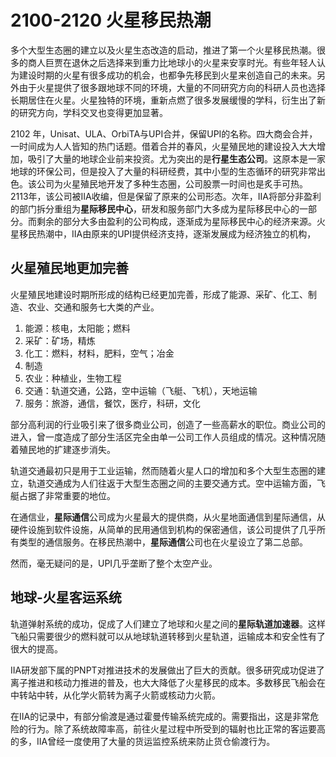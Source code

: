 # 2100-2120 火星移民热潮

多个大型生态圈的建立以及火星生态改造的启动，推进了第一个火星移民热潮。很多的商人巨贾在退休之后选择来到重力比地球小的火星来安享时光。有些年轻人认为建设时期的火星有很多成功的机会，也都争先移民到火星来创造自己的未来。另外由于火星提供了很多跟地球不同的环境，大量的不同研究方向的科研人员也选择长期居住在火星。火星独特的环境，重新点燃了很多发展缓慢的学科，衍生出了新的研究方向，学科交叉也变得更加显著。

2102 年，Unisat、ULA、OrbiTA与UPI合并，保留UPI的名称。四大商会合并，一时间成为人人皆知的热门话题。借着合并的春风，火星殖民地的建设投入大大增加，吸引了大量的地球企业前来投资。尤为突出的是**行星生态公司**。这原本是一家地球的环保公司，但是投入了大量的科研经费，其中小型的生态循环的研究非常出色。该公司为火星殖民地开发了多种生态圈，公司股票一时间也是炙手可热。2113年，该公司被IIA收编，但是保留了原来的公司形态。次年，IIA将部分非盈利的部门拆分重组为**星际移民中心**，研发和服务部门大多成为星际移民中心的一部分。而剩余的部分大多由盈利的公司构成，逐渐成为星际移民中心的经济来源。火星移民热潮中，IIA由原来的UPI提供经济支持，逐渐发展成为经济独立的机构，


## 火星殖民地更加完善

火星殖民地建设时期所形成的结构已经更加完善，形成了能源、采矿、化工、制造、农业、交通和服务七大类的产业。

1. 能源：核电，太阳能；燃料
2. 采矿：矿场，精炼
3. 化工：燃料，材料，肥料，空气；冶金
4. 制造
5. 农业：种植业，生物工程
6. 交通：轨道交通，公路，空中运输（飞艇、飞机），天地运输
7. 服务：旅游，通信，餐饮，医疗，科研，文化

部分高利润的行业吸引来了很多商业公司，创造了一些高薪水的职位。商业公司的进入，曾一度造成了部分生活区完全由单一公司工作人员组成的情况。这种情况随着殖民地的扩建逐步消失。

轨道交通最初只是用于工业运输，然而随着火星人口的增加和多个大型生态圈的建立，轨道交通成为人们往返于大型生态圈之间的主要交通方式。空中运输方面，飞艇占据了非常重要的地位。

在通信业，**星际通信**公司成为火星最大的提供商，从火星地面通信到星际通信，从硬件设施到软件设施，从简单的民用通信到机构的保密通信，该公司提供了几乎所有类型的通信服务。在移民热潮中，**星际通信**公司也在火星设立了第二总部。

然而，毫无疑问的是，UPI几乎垄断了整个太空产业。

## 地球-火星客运系统

轨道弹射系统的成功，促成了人们建立了地球和火星之间的**星际轨道加速器**。这样飞船只需要很少的燃料就可以从地球轨道转移到火星轨道，运输成本和安全性有了很大的提高。

IIA研发部下属的PNPT对推进技术的发展做出了巨大的贡献。很多研究成功促进了离子推进和核动力推进的普及，也大大降低了火星移民的成本。多数移民飞船会在中转站中转，从化学火箭转为离子火箭或核动力火箭。

在IIA的记录中，有部分偷渡是通过霍曼传输系统完成的。需要指出，这是非常危险的行为。除了系统故障率高，前往火星过程中所受到的辐射也比正常的客运要高的多，IIA曾经一度使用了大量的货运监控系统来防止货仓偷渡行为。
